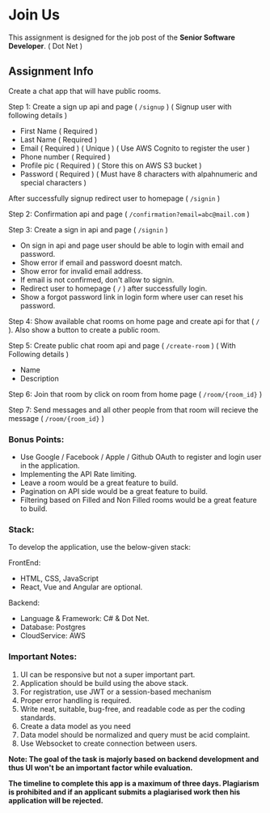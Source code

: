 # Join Us

This assignment is designed for the job post of the **Senior Software Developer**. ( Dot Net )

## Assignment Info

Create a chat app that will have public rooms.

Step 1: Create a sign up api and page ( `/signup` ) ( Signup user with following details )

* First Name ( Required )
* Last Name ( Required )
* Email ( Required ) ( Unique ) ( Use AWS Cognito to register the user )
* Phone number ( Required )
* Profile pic ( Required ) ( Store this on AWS S3 bucket )
* Password ( Required ) ( Must have 8 characters with alpahnumeric and special characters )

After successfully signup redirect user to homepage ( `/signin` )

Step 2: Confirmation api and page ( `/confirmation?email=abc@mail.com` ) 

Step 3: Create a sign in api and page ( `/signin` )

* On sign in api and page user should be able to login with email and password.
* Show error if email and password doesnt match.
* Show error for invalid email address.
* If email is not confirmed, don't allow to signin.
* Redirect user to homepage ( `/` ) after successfully login.
* Show a forgot password link in login form where user can reset his password.

Step 4: Show available chat rooms on home page and create api for that ( `/` ).
Also show a button to create a public room.

Step 5: Create public chat room api and page ( `/create-room` ) ( With Following details )
* Name
* Description

Step 6: Join that room by click on room from home page ( `/room/{room_id}` ) 

Step 7: Send messages and all other people from that room will recieve the message ( `/room/{room_id}` )

### Bonus Points:

-	Use Google / Facebook / Apple / Github OAuth to register and login user in the application.
-	Implementing the API Rate limiting.
-	Leave a room would be a great feature to build.
-	Pagination on API side would be a great feature to build.
-	Filtering based on Filled and Non Filled rooms would be a great feature to build.

### Stack:
To develop the application, use the below-given stack:

FrontEnd: 
* HTML, CSS, JavaScript
* React, Vue and Angular are optional.

Backend:
* Language & Framework: C# & Dot Net.
* Database: Postgres
* CloudService: AWS

### Important Notes:

1. UI can be responsive but not a super important part.
2. Application should be build using the above stack.
3. For registration, use JWT or a session-based mechanism
4. Proper error handling is required.
5. Write neat, suitable, bug-free, and readable code as per the coding standards.
6. Create a data model as you need
7. Data model should be normalized and query must be acid complaint.
8. Use Websocket to create connection between users.

**Note: The goal of the task is majorly based on backend development and thus UI won't be an important factor while evaluation.**

**The timeline to complete this app is a maximum of three days. Plagiarism is
prohibited and if an applicant submits a plagiarised work then his application
will be rejected.**
